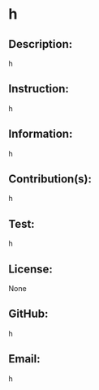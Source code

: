 # h

## Description: 
h
## Instruction: 
h
## Information: 
h
## Contribution(s):
h
## Test:
h
## License:
None

## GitHub: 
h
## Email: 
h
